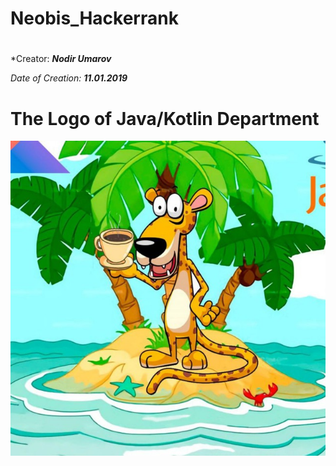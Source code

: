 # Neobis_Hackerrank

# 
*Creator: ***Nodir Umarov***

*Date of Creation:* _***11.01.2019***_

# The Logo of Java/Kotlin Department

![alt-текст](https://github.com/NodirUmarov/Neobis_Hackerrank/blob/master/Java_Kotlin_Backend.jpg "The Logo")
